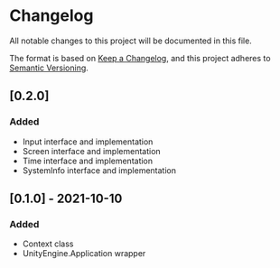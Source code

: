 # Changelog
All notable changes to this project will be documented in this file.

The format is based on [Keep a Changelog](https://keepachangelog.com/en/1.0.0/),
and this project adheres to [Semantic Versioning](https://semver.org/spec/v2.0.0.html).

## [0.2.0]
### Added
- Input interface and implementation
- Screen interface and implementation
- Time interface and implementation
- SystemInfo interface and implementation

## [0.1.0] - 2021-10-10
### Added
- Context class
- UnityEngine.Application wrapper